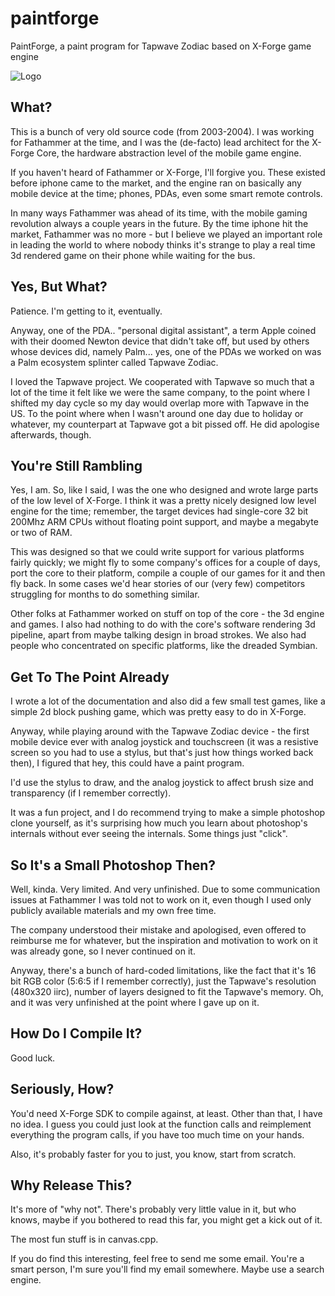 # paintforge
PaintForge, a paint program for Tapwave Zodiac based on X-Forge game engine

![Logo](https://github.com/jarikomppa/paintforge/blob/main/img/logo.png?raw=true)

## What?

This is a bunch of very old source code (from 2003-2004). I was working for Fathammer at the time, and I was the (de-facto) lead architect for the X-Forge Core, the hardware abstraction level of the mobile game engine.

If you haven't heard of Fathammer or X-Forge, I'll forgive you. These existed before iphone came to the market, and the engine ran on basically any mobile device at the time; phones, PDAs, even some smart remote controls.

In many ways Fathammer was ahead of its time, with the mobile gaming revolution always a couple years in the future. By the time iphone hit the market, Fathammer was no more - but I believe we played an important role in leading the world to where nobody thinks it's strange to play a real time 3d rendered game on their phone while waiting for the bus.

## Yes, But What?

Patience. I'm getting to it, eventually.

Anyway, one of the PDA.. "personal digital assistant", a term Apple coined with their doomed Newton device that didn't take off, but used by others whose devices did, namely Palm... yes, one of the PDAs we worked on was a Palm ecosystem splinter called Tapwave Zodiac.

I loved the Tapwave project. We cooperated with Tapwave so much that a lot of the time it felt like we were the same company, to the point where I shifted my day cycle so my day would overlap more with Tapwave in the US. To the point where when I wasn't around one day due to holiday or whatever, my counterpart at Tapwave got a bit pissed off. He did apologise afterwards, though.

## You're Still Rambling

Yes, I am. So, like I said, I was the one who designed and wrote large parts of the low level of X-Forge. I think it was a pretty nicely designed low level engine for the time; remember, the target devices had single-core 32 bit 200Mhz ARM CPUs without floating point support, and maybe a megabyte or two of RAM.

This was designed so that we could write support for various platforms fairly quickly; we might fly to some company's offices for a couple of days, port the core to their platform, compile a couple of our games for it and then fly back. In some cases we'd hear stories of our (very few) competitors struggling for months to do something similar.

Other folks at Fathammer worked on stuff on top of the core - the 3d engine and games. I also had nothing to do with the core's software rendering 3d pipeline, apart from maybe talking design in broad strokes. We also had people who concentrated on specific platforms, like the dreaded Symbian.

## Get To The Point Already

I wrote a lot of the documentation and also did a few small test games, like a simple 2d block pushing game, which was pretty easy to do in X-Forge.

Anyway, while playing around with the Tapwave Zodiac device - the first mobile device ever with analog joystick and touchscreen (it was a resistive screen so you had to use a stylus, but that's just how things worked back then), I figured that hey, this could have a paint program.

I'd use the stylus to draw, and the analog joystick to affect brush size and transparency (if I remember correctly).

It was a fun project, and I do recommend trying to make a simple photoshop clone yourself, as it's surprising how much you learn about photoshop's internals without ever seeing the internals. Some things just "click".

## So It's a Small Photoshop Then?

Well, kinda. Very limited. And very unfinished. Due to some communication issues at Fathammer I was told not to work on it, even though I used only publicly available materials and my own free time.

The company understood their mistake and apologised, even offered to reimburse me for whatever, but the inspiration and motivation to work on it was already gone, so I never continued on it.

Anyway, there's a bunch of hard-coded limitations, like the fact that it's 16 bit RGB color (5:6:5 if I remember correctly), just the Tapwave's resolution (480x320 iirc), number of layers designed to fit the Tapwave's memory. Oh, and it was very unfinished at the point where I gave up on it.

## How Do I Compile It?

Good luck.

## Seriously, How?

You'd need X-Forge SDK to compile against, at least. Other than that, I have no idea. I guess you could just look at the function calls and reimplement everything the program calls, if you have too much time on your hands.

Also, it's probably faster for you to just, you know, start from scratch.

## Why Release This?

It's more of "why not". There's probably very little value in it, but who knows, maybe if you bothered to read this far, you might get a kick out of it.

The most fun stuff is in canvas.cpp.

If you do find this interesting, feel free to send me some email. You're a smart person, I'm sure you'll find my email somewhere. Maybe use a search engine.
